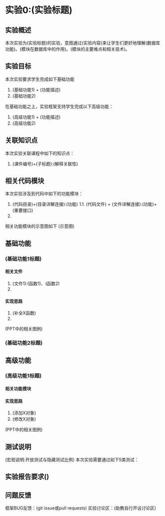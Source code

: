 # 实验0:(实验标题)

## 实验概述
本次实验为(实验标题)的实验，意图通过(实验内容)来让学生们更好地理解(数据库功能)。(模块在数据库中的作用)。(模块的主要难点和相关技术)。

## 实验目标
本次实验要求学生完成如下基础功能
1. (基础功能1) + (功能描述)
2. (基础功能2)

在基础功能之上，实验框架支持学生完成以下高级功能：
1. (高级功能1) + (功能描述) 
2. (高级功能2)


## 关联知识点
本次实验关联课程中如下的知识点：
1. (课件编号)+(子标题):(解释关联性)

## 相关代码模块
本次实验涉及到代码中如下的功能模块：
1. (代码目录)+(目录详解连接):(功能)
1.1. (代码文件) + (文件详解连接):(功能)+(重要接口)
2. 

相关功能模块的示意图如下
(示意图)

## 基础功能

### (基础功能1标题)

#### 相关文件

1. (文件1):(函数1)、(函数2)
2. 

#### 实现思路

1. (补全X函数)
2. 

(PPT中的相关图例)

### (基础功能2标题)

## 高级功能

### (高级功能1标题)

#### 相关功能模块

#### 实现思路
1. (添加X对象)
2. (修改X对象)

(PPT中的相关图例)

## 测试说明
(宏观说明:开放测试与隐藏测试比例)
本次实验需要通过如下5类测试：


## 实验报告要求()

## 问题反馈
框架BUG反馈：(git issue或pull requests)
实验讨论区：(助教自行开设讨论区)

